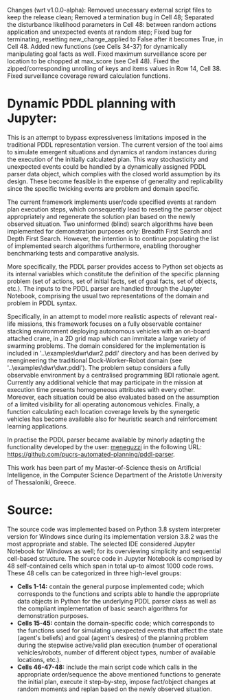 Changes (wrt v1.0.0-alpha): Removed unecessary external script files to keep the release clean; Removed a termination bug in Cell 48; Separated the disturbance likelihood parameters in Cell 48: between random actions application and unexpected events at random step; Fixed bug for terminating, resetting new_change_applied to False after it becomes True, in Cell 48. Added new functions (see Cells 34-37) for dynamically manipulating goal facts as well. Fixed maximum surveillance score per location to be chopped at max_score (see Cell 48). Fixed the zipped/corresponding unrolling of keys and items values in Row 14, Cell 38. Fixed surveillance coverage reward calculation functions.

# Dynamic PDDL planning with Jupyter:

This is an attempt to bypass expressiveness limitations imposed in the traditional PDDL representation version. The current version of the tool aims to simulate emergent situations and dynamics at random instances during the execution of the initially calculated plan. This way stochasticity and unexpected events could be handled by a dynamically assigned PDDL parser data object, which complies with the closed world assumption by its design. These become feasible in the expense of generality and replicability since the specific twicking events are problem and domain specific.

The current framework implements user/code specified events at random plan execution steps, which consequently lead to reseting the parser object appropriately and regenerate the solution plan based on the newly observed situation. Two uninformed (blind) search algorithms have been implemented for demonstration purposes only: Breadth First Search and Depth First Search. However, the intention is to continue populating the list of implemented search algorithms furthermore, enabling thorougher benchmarking tests and comparative analysis.

More specifically, the PDDL parser provides access to Python set objects as its internal variables which constitute the definition of the specific planning problem (set of actions, set of initial facts, set of goal facts, set of objects, etc.). The inputs to the PDDL parser are handled through the Jupyter Notebook, comprising the usual two representations of the domain and problem in PDDL syntax.

Specifically, in an attempt to model more realistic aspects of relevant real-life missions, this framework focuses on a fully observable container stacking environment deploying autonomous vehicles with an on-board attached crane, in a 2D grid map which can immitate a large variety of swarming problems. The domain considered for the implementation is included in '..\examples\dwr\dwr2.pddl' directory and has been derived by reengineering the traditional Dock-Worker-Robot domain (see '..\examples\dwr\dwr.pddl'). The problem setup considers a fully observable environment by a centralised programming BDI rationale agent. Currently any additional vehicle that may participate in the mission at execution time presents homogeneous attributes with every other. Moreover, each situation could be also evaluated based on the assumption of a limited visibility for all operating autonomous vehicles. Finally, a function calculating each location coverage levels by the synergetic vehicles has become available also for heuristic search and reinforcement learning applications. 

In practise the PDDL parser became available by minorly adapting the functionality developed by the user: [meneguzzi](https://github.com/meneguzzi/meneguzzi-final-projects/commits?author=meneguzzi) in the following URL: https://github.com/pucrs-automated-planning/pddl-parser.

This work has been part of my Master-of-Science thesis on Artificial Intelligence, in the Computer Science Department of the Aristotle University of Thessaloniki, Greece.

# Source:
The source code was implemented based on Python 3.8 system interpreter version for Windows since during its implementation version 3.8.2 was the most appropriate and stable. The selected IDE considered Jupyter Notebook for Windows as well; for its overviewing simplicity and sequential cell-based structure. The source code in Jupyter Notebook is comprised by 48 self-contained cells which span in total up-to almost 1000 code rows. These 48 cells can be categorized in three high-level groups:

- **Cells 1-14:** contain the general purpose implemented code; which corresponds to the functions and scripts able to handle the appropriate data objects in Python for the underlying PDDL parser class as well as the compliant implementation of basic search algorithms for demonstration purposes.
- **Cells 15-45:** contain the domain-specific code; which corresponds to the functions used for simulating unexpected events that affect the state (agent's beliefs) and goal (agent's desires) of the planning problem during the stepwise active/valid plan execution (number of operational vehicles/robots, number of different object types, number of available locations, etc.).
- **Cells 46-47-48:** include the main script code which calls in the appropriate order/sequence the above mentioned functions to generate the initial plan, execute it step-by-step, impose fact/object changes at random moments and replan based on the newly observed situation.
